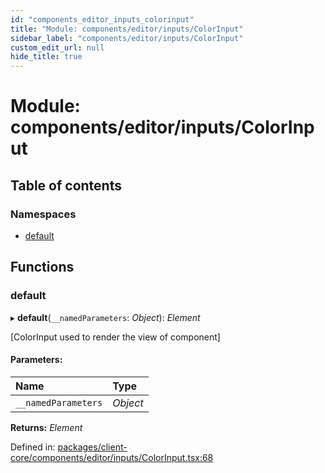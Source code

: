 ```yaml
---
id: "components_editor_inputs_colorinput"
title: "Module: components/editor/inputs/ColorInput"
sidebar_label: "components/editor/inputs/ColorInput"
custom_edit_url: null
hide_title: true
---
```


# Module: components/editor/inputs/ColorInput

## Table of contents

### Namespaces

- [default](components_editor_inputs_colorinput.default.md)

## Functions

### default

▸ **default**(`__namedParameters`: *Object*): *Element*

[ColorInput used to render the view of component]

#### Parameters:

Name | Type |
:------ | :------ |
`__namedParameters` | *Object* |

**Returns:** *Element*

Defined in: [packages/client-core/components/editor/inputs/ColorInput.tsx:68](https://github.com/xr3ngine/xr3ngine/blob/66a84a950/packages/client-core/components/editor/inputs/ColorInput.tsx#L68)
